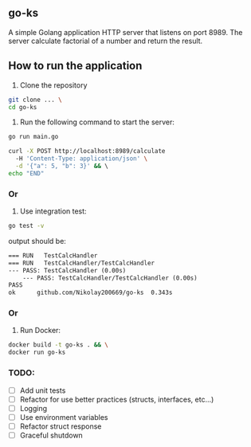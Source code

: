 ## go-ks

A simple Golang application
HTTP server that listens on port 8989.
The server calculate factorial of a number and return the result.

## How to run the application
1. Clone the repository
```bash
git clone ... \ 
cd go-ks
```

1. Run the following command to start the server:
```bash
go run main.go
```

```bash
curl -X POST http://localhost:8989/calculate 
  -H 'Content-Type: application/json' \
  -d '{"a": 5, "b": 3}' && \ 
echo "END"
```

### Or
1. Use integration test:
```bash
go test -v
```
output should be:
```txt
=== RUN   TestCalcHandler
=== RUN   TestCalcHandler/TestCalcHandler
--- PASS: TestCalcHandler (0.00s)
    --- PASS: TestCalcHandler/TestCalcHandler (0.00s)
PASS
ok      github.com/Nikolay200669/go-ks  0.343s
```

### Or

1. Run Docker:
```bash
docker build -t go-ks . && \
docker run go-ks
```

### TODO:
- [ ] Add unit tests
- [ ] Refactor for use better practices (structs, interfaces, etc...)
- [ ] Logging
- [ ] Use environment variables
- [ ] Refactor struct response
- [ ] Graceful shutdown